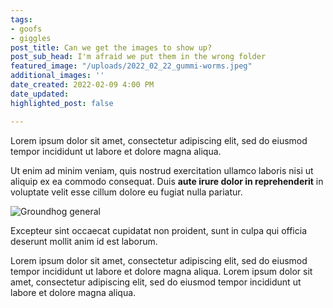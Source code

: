 ```yaml
---
tags:
- goofs
- giggles
post_title: Can we get the images to show up?
post_sub_head: I'm afraid we put them in the wrong folder
featured_image: "/uploads/2022_02_22_gummi-worms.jpeg"
additional_images: ''
date_created: 2022-02-09 4:00 PM
date_updated: 
highlighted_post: false

---
```

Lorem ipsum dolor sit amet, consectetur adipiscing elit, sed do eiusmod tempor incididunt ut labore et dolore magna aliqua.

Ut enim ad minim veniam, quis nostrud exercitation ullamco laboris nisi ut aliquip ex ea commodo consequat. Duis **aute irure dolor in reprehenderit** in voluptate velit esse cillum dolore eu fugiat nulla pariatur.

![Groundhog general](/uploads/2022_02_22_groundhog-general.jpeg "Groundhog general")

Excepteur sint occaecat cupidatat non proident, sunt in culpa qui officia deserunt mollit anim id est laborum.

Lorem ipsum dolor sit amet, consectetur adipiscing elit, sed do eiusmod tempor incididunt ut labore et dolore magna aliqua. Lorem ipsum dolor sit amet, consectetur adipiscing elit, sed do eiusmod tempor incididunt ut labore et dolore magna aliqua.